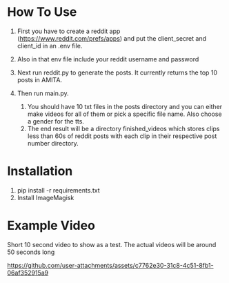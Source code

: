 # How To Use

1. First you have to create a reddit app (https://www.reddit.com/prefs/apps) and
   put the client_secret and client_id in an .env file.

2. Also in that env file include your reddit username and password

3. Next run reddit.py to generate the posts. It currently
   returns the top 10 posts in AMITA.

4. Then run main.py.
   1. You should have 10 txt files in the posts directory and you can either make videos for all of them or pick a specific file name. Also choose a gender for the tts.
   2. The end result will be a directory finished_videos which stores clips less than 60s of reddit posts with each clip in their respective post number directory.


# Installation

1. pip install -r requirements.txt
2. Install ImageMagisk

# Example Video

Short 10 second video to show as a test. The actual videos will be around 50 seconds long

https://github.com/user-attachments/assets/c7762e30-31c8-4c51-8fb1-06af352915a9


